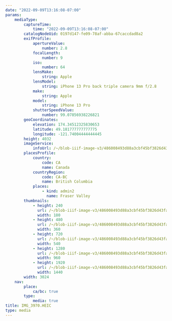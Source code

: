 ```yaml
---
date: "2022-09-09T13:16:08-07:00"
params:
    mediaType:
        captureTime:
            time: "2022-09-09T13:16:08-07:00"
        catalogNodeUid: 0197d147-fe09-78af-abba-67caccdad8a2
        exifProfile:
            apertureValue:
                number: 2.8
            focalLength:
                number: 9
            iso:
                number: 64
            lensMake:
                string: Apple
            lensModel:
                string: iPhone 13 Pro back triple camera 9mm f/2.8
            make:
                string: Apple
            model:
                string: iPhone 13 Pro
            shutterSpeedValue:
                number: 99.07856938226821
        geoCoordinates:
            elevation: 174.34512325830653
            latitude: 49.181777777777775
            longitude: -121.74004444444445
        height: 4032
        imageService:
            infoUrl: /~/blob-iiif-image-v3/486008493d88a3cbf45bf3826d43fabf130b380b3d0740bb27cb273400f62cc9/info.json
        placesProfile:
            country:
                code: CA
                name: Canada
            countryRegion:
                code: CA-BC
                name: British Columbia
            places:
                - kind: admin2
                  name: Fraser Valley
        thumbnails:
            - height: 240
              url: /~/blob-iiif-image-v3/486008493d88a3cbf45bf3826d43fabf130b380b3d0740bb27cb273400f62cc9/full/180%2C240/0/default.jpg
              width: 180
            - height: 480
              url: /~/blob-iiif-image-v3/486008493d88a3cbf45bf3826d43fabf130b380b3d0740bb27cb273400f62cc9/full/360%2C480/0/default.jpg
              width: 360
            - height: 720
              url: /~/blob-iiif-image-v3/486008493d88a3cbf45bf3826d43fabf130b380b3d0740bb27cb273400f62cc9/full/540%2C720/0/default.jpg
              width: 540
            - height: 1280
              url: /~/blob-iiif-image-v3/486008493d88a3cbf45bf3826d43fabf130b380b3d0740bb27cb273400f62cc9/full/960%2C1280/0/default.jpg
              width: 960
            - height: 1920
              url: /~/blob-iiif-image-v3/486008493d88a3cbf45bf3826d43fabf130b380b3d0740bb27cb273400f62cc9/full/1440%2C1920/0/default.jpg
              width: 1440
        width: 3024
    nav:
        place:
            ca/bc: true
        type:
            media: true
title: IMG_3970.HEIC
type: media
---
```

